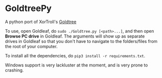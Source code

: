 # GoldtreePy
A python port of XorTroll's [Goldtree](https://github.com/XorTroll/Goldleaf/tree/master/Goldtree)


To use, open Goldleaf, do `sudo ./Goldtree.py [<path>...]`, and then open **Browse PC drive** in Goldleaf. The arguments will show up as separate drives in Goldleaf so that you don't have to navigate to the folders/files from the root of your computer.

To install all the dependencies, do `pip3 install -r requirements.txt`.

Windows support is very lackluster at the moment, and is very prone to crashing.
